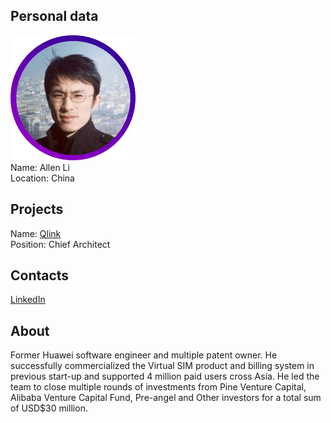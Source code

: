 ## Personal data
![allen li photo](photo/allen_li.png)  
Name:   Allen Li   
Location: China  
## Projects 
Name: [Qlink](../projects/qlink.md)  
Position: Chief Architect    
## Contacts
[LinkedIn](https://www.linkedin.com/in/allen-lee-79384428/)    
## About
Former Huawei software engineer and multiple patent owner. He successfully commercialized the Virtual SIM product and billing system in previous start-up and supported 4 million paid users cross Asia. He led the team to close multiple rounds of investments from Pine Venture Capital, Alibaba Venture Capital Fund, Pre-angel and Other investors for a total sum of USD$30 million.
